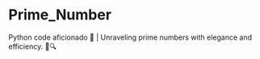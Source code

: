 # Prime_Number
Python code aficionado 🐍 | Unraveling prime numbers with elegance and efficiency. 🧠🔍
